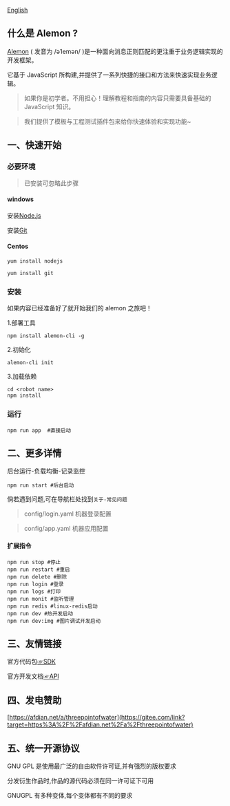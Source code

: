 [English](./README_English.md)

## 什么是 Alemon ?

[Alemon](http://three-point-of-water.gitee.io/alemon-bot/) ( 发音为 /əˈlemən/ )是一种面向消息正则匹配的更注重于业务逻辑实现的开发框架。

它基于 JavaScript 所构建,并提供了一系列快捷的接口和方法来快速实现业务逻辑。

> 如果你是初学者。不用担心！理解教程和指南的内容只需要具备基础的 JavaScript 知识。

> 我们提供了模板与工程测试插件包来给你快速体验和实现功能~

## 一、快速开始

### 必要环境

> 已安装可忽略此步骤

#### windows

安装[Node.js](https://nodejs.org)

安装[Git](ttps://git-scm.com)

#### Centos

`yum install nodejs`

`yum install git`

### 安装

如果内容已经准备好了就开始我们的 alemon 之旅吧！

1.部署工具

```
npm install alemon-cli -g
```

2.初始化

```
alemon-cli init
```

3.加载依赖

```
cd <robot name>
npm install
```

### 运行

```
npm run app  #直接启动
```

## 二、更多详情

后台运行-负载均衡-记录监控

```
npm run start #后台启动
```

倘若遇到问题,可在导航栏处找到`关于-常见问题`

> config/login.yaml 机器登录配置

> config/app.yaml 机器应用配置

#### 扩展指令

```
npm run stop #停止
npm run restart #重启
npm run delete #删除
npm run login #登录
npm run logs #打印
npm run monit #监听管理
npm run redis #linux-redis启动
npm run dev #热开发启动
npm run dev:img #图片调试开发启动
```

## 三、友情链接

官方代码包[☞SDK](https://github.com/tencent-connect/bot-node-sdk)

官方开发文档[☞API](https://bot.q.qq.com/wiki/develop/nodesdk/guild/guilds.html)

## 四、发电赞助

[https://afdian.net/a/threepointofwater](https://gitee.com/link?target=https%3A%2F%2Fafdian.net%2Fa%2Fthreepointofwater)

## 五、统一开源协议

GNU GPL 是使用最广泛的自由软件许可证,并有强烈的版权要求

分发衍生作品时,作品的源代码必须在同一许可证下可用

GNUGPL 有多种变体,每个变体都有不同的要求
